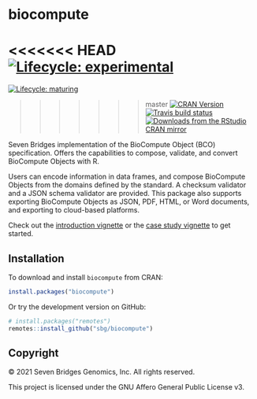 # biocompute

<<<<<<< HEAD
[![Lifecycle: experimental](https://img.shields.io/badge/lifecycle-experimental-orange.svg)](https://lifecycle.r-lib.org/articles/stages.html#experimental-1)
=======
[![Lifecycle: maturing](https://img.shields.io/badge/lifecycle-maturing-blue.svg)](https://lifecycle.r-lib.org/articles/stages.html#maturing)
>>>>>>> master
[![CRAN Version](https://www.r-pkg.org/badges/version/biocompute)](https://cran.r-project.org/package=biocompute)
[![Travis build status](https://app.travis-ci.com/sbg/biocompute.svg?branch=master)](https://app.travis-ci.com/sbg/biocompute)
[![Downloads from the RStudio CRAN mirror](https://cranlogs.r-pkg.org/badges/grand-total/biocompute)](https://cran.r-project.org/package=biocompute)

Seven Bridges implementation of the BioCompute Object (BCO) specification. Offers the capabilities to compose, validate, and convert BioCompute Objects with R.

Users can encode information in data frames, and compose BioCompute Objects from the domains defined by the standard. A checksum validator and a JSON schema validator are provided. This package also supports exporting BioCompute Objects as JSON, PDF, HTML, or Word documents, and exporting to cloud-based platforms.

Check out the [introduction vignette](https://sbg.github.io/biocompute/articles/intro.html) or the [case study vignette](https://sbg.github.io/biocompute/articles/case-study.html) to get started.

## Installation

To download and install `biocompute` from CRAN:

```r
install.packages("biocompute")
```

Or try the development version on GitHub:

```r
# install.packages("remotes")
remotes::install_github("sbg/biocompute")
```

## Copyright

© 2021 Seven Bridges Genomics, Inc. All rights reserved.

This project is licensed under the GNU Affero General Public License v3.
